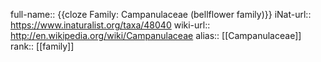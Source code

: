 full-name:: {{cloze Family: Campanulaceae (bellflower family)}}
iNat-url:: https://www.inaturalist.org/taxa/48040
wiki-url:: http://en.wikipedia.org/wiki/Campanulaceae
alias:: [[Campanulaceae]]
rank:: [[family]]